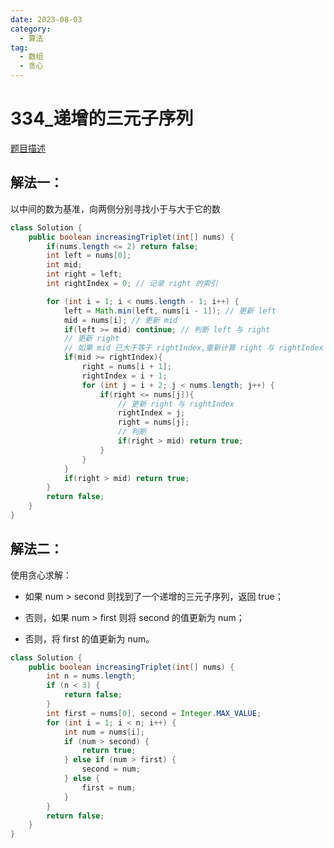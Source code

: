 ```yaml
---
date: 2023-08-03
category: 
  - 算法
tag: 
  - 数组
  - 贪心
---
```


# 334_递增的三元子序列


<Badge text="简单" type="tip" vertical="middle" />

[题目描述](https://leetcode.cn/problems/increasing-triplet-subsequence/description/?envType=study-plan-v2&envId=leetcode-75)


## 解法一：
以中间的数为基准，向两侧分别寻找小于与大于它的数

```java
class Solution {
    public boolean increasingTriplet(int[] nums) {
        if(nums.length <= 2) return false;
        int left = nums[0];
        int mid;
        int right = left;
        int rightIndex = 0; // 记录 right 的索引

        for (int i = 1; i < nums.length - 1; i++) {
            left = Math.min(left, nums[i - 1]); // 更新 left
            mid = nums[i]; // 更新 mid
            if(left >= mid) continue; // 判断 left 与 right
            // 更新 right
            // 如果 mid 已大于等于 rightIndex,重新计算 right 与 rightIndex
            if(mid >= rightIndex){
                right = nums[i + 1];
                rightIndex = i + 1;
                for (int j = i + 2; j < nums.length; j++) {
                    if(right <= nums[j]){
                        // 更新 right 与 rightIndex
                        rightIndex = j;
                        right = nums[j];
                        // 判断
                        if(right > mid) return true;
                    }
                }
            }
            if(right > mid) return true;
        }
        return false;
    }
}
```

## 解法二：

使用贪心求解：  
- 如果 num > second 则找到了一个递增的三元子序列，返回 true；

- 否则，如果 num > first 则将 second 的值更新为 num；

- 否则，将 first 的值更新为 num。


```java
class Solution {
    public boolean increasingTriplet(int[] nums) {
        int n = nums.length;
        if (n < 3) {
            return false;
        }
        int first = nums[0], second = Integer.MAX_VALUE;
        for (int i = 1; i < n; i++) {
            int num = nums[i];
            if (num > second) {
                return true;
            } else if (num > first) {
                second = num;
            } else {
                first = num;
            }
        }
        return false;
    }
}
```